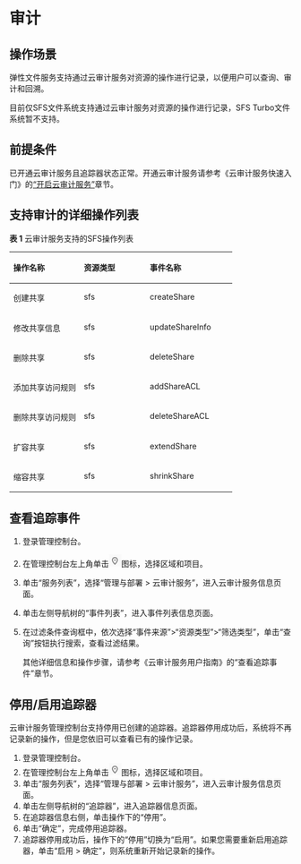# 审计<a name="sfs_01_0050"></a>

## 操作场景<a name="section11657123312211"></a>

弹性文件服务支持通过云审计服务对资源的操作进行记录，以便用户可以查询、审计和回溯。

目前仅SFS文件系统支持通过云审计服务对资源的操作进行记录，SFS Turbo文件系统暂不支持。

## 前提条件<a name="section149848566220"></a>

已开通云审计服务且追踪器状态正常。开通云审计服务请参考《云审计服务快速入门》的[“开启云审计服务”](https://support.huaweicloud.com/qs-cts/cts_02_0001.html)章节。

## 支持审计的详细操作列表<a name="section2270183331019"></a>

**表 1**  云审计服务支持的SFS操作列表

<a name="table19033961114053"></a>
<table><thead align="left"><tr id="zh-cn_topic_0100240354_row35006313114053"><th class="cellrowborder" valign="top" width="31.630000000000003%" id="mcps1.2.4.1.1"><p id="zh-cn_topic_0100240354_p16939117114053"><a name="zh-cn_topic_0100240354_p16939117114053"></a><a name="zh-cn_topic_0100240354_p16939117114053"></a>操作名称</p>
</th>
<th class="cellrowborder" valign="top" width="29.59%" id="mcps1.2.4.1.2"><p id="zh-cn_topic_0100240354_p29891200114053"><a name="zh-cn_topic_0100240354_p29891200114053"></a><a name="zh-cn_topic_0100240354_p29891200114053"></a>资源类型</p>
</th>
<th class="cellrowborder" valign="top" width="38.78%" id="mcps1.2.4.1.3"><p id="zh-cn_topic_0100240354_p5268173114053"><a name="zh-cn_topic_0100240354_p5268173114053"></a><a name="zh-cn_topic_0100240354_p5268173114053"></a>事件名称</p>
</th>
</tr>
</thead>
<tbody><tr id="zh-cn_topic_0100240354_row24068858114053"><td class="cellrowborder" valign="top" width="31.630000000000003%" headers="mcps1.2.4.1.1 "><p id="zh-cn_topic_0100240354_p28078359114444"><a name="zh-cn_topic_0100240354_p28078359114444"></a><a name="zh-cn_topic_0100240354_p28078359114444"></a>创建共享</p>
</td>
<td class="cellrowborder" valign="top" width="29.59%" headers="mcps1.2.4.1.2 "><p id="zh-cn_topic_0100240354_p10575199114451"><a name="zh-cn_topic_0100240354_p10575199114451"></a><a name="zh-cn_topic_0100240354_p10575199114451"></a>sfs</p>
</td>
<td class="cellrowborder" valign="top" width="38.78%" headers="mcps1.2.4.1.3 "><p id="zh-cn_topic_0100240354_p1723951111453"><a name="zh-cn_topic_0100240354_p1723951111453"></a><a name="zh-cn_topic_0100240354_p1723951111453"></a>createShare</p>
</td>
</tr>
<tr id="zh-cn_topic_0100240354_row44387699114053"><td class="cellrowborder" valign="top" width="31.630000000000003%" headers="mcps1.2.4.1.1 "><p id="zh-cn_topic_0100240354_p920237114444"><a name="zh-cn_topic_0100240354_p920237114444"></a><a name="zh-cn_topic_0100240354_p920237114444"></a>修改共享信息</p>
</td>
<td class="cellrowborder" valign="top" width="29.59%" headers="mcps1.2.4.1.2 "><p id="zh-cn_topic_0100240354_p58910191114451"><a name="zh-cn_topic_0100240354_p58910191114451"></a><a name="zh-cn_topic_0100240354_p58910191114451"></a>sfs</p>
</td>
<td class="cellrowborder" valign="top" width="38.78%" headers="mcps1.2.4.1.3 "><p id="zh-cn_topic_0100240354_p1824643011453"><a name="zh-cn_topic_0100240354_p1824643011453"></a><a name="zh-cn_topic_0100240354_p1824643011453"></a>updateShareInfo</p>
</td>
</tr>
<tr id="zh-cn_topic_0100240354_row61431010114053"><td class="cellrowborder" valign="top" width="31.630000000000003%" headers="mcps1.2.4.1.1 "><p id="zh-cn_topic_0100240354_p66873716114444"><a name="zh-cn_topic_0100240354_p66873716114444"></a><a name="zh-cn_topic_0100240354_p66873716114444"></a>删除共享</p>
</td>
<td class="cellrowborder" valign="top" width="29.59%" headers="mcps1.2.4.1.2 "><p id="zh-cn_topic_0100240354_p62965520114451"><a name="zh-cn_topic_0100240354_p62965520114451"></a><a name="zh-cn_topic_0100240354_p62965520114451"></a>sfs</p>
</td>
<td class="cellrowborder" valign="top" width="38.78%" headers="mcps1.2.4.1.3 "><p id="zh-cn_topic_0100240354_p1409300311453"><a name="zh-cn_topic_0100240354_p1409300311453"></a><a name="zh-cn_topic_0100240354_p1409300311453"></a>deleteShare</p>
</td>
</tr>
<tr id="zh-cn_topic_0100240354_row14359181114053"><td class="cellrowborder" valign="top" width="31.630000000000003%" headers="mcps1.2.4.1.1 "><p id="zh-cn_topic_0100240354_p29903724114444"><a name="zh-cn_topic_0100240354_p29903724114444"></a><a name="zh-cn_topic_0100240354_p29903724114444"></a>添加共享访问规则</p>
</td>
<td class="cellrowborder" valign="top" width="29.59%" headers="mcps1.2.4.1.2 "><p id="zh-cn_topic_0100240354_p66510197114451"><a name="zh-cn_topic_0100240354_p66510197114451"></a><a name="zh-cn_topic_0100240354_p66510197114451"></a>sfs</p>
</td>
<td class="cellrowborder" valign="top" width="38.78%" headers="mcps1.2.4.1.3 "><p id="zh-cn_topic_0100240354_p614308711453"><a name="zh-cn_topic_0100240354_p614308711453"></a><a name="zh-cn_topic_0100240354_p614308711453"></a>addShareACL</p>
</td>
</tr>
<tr id="zh-cn_topic_0100240354_row39986691114053"><td class="cellrowborder" valign="top" width="31.630000000000003%" headers="mcps1.2.4.1.1 "><p id="zh-cn_topic_0100240354_p56543009114444"><a name="zh-cn_topic_0100240354_p56543009114444"></a><a name="zh-cn_topic_0100240354_p56543009114444"></a>删除共享访问规则</p>
</td>
<td class="cellrowborder" valign="top" width="29.59%" headers="mcps1.2.4.1.2 "><p id="zh-cn_topic_0100240354_p33333977114451"><a name="zh-cn_topic_0100240354_p33333977114451"></a><a name="zh-cn_topic_0100240354_p33333977114451"></a>sfs</p>
</td>
<td class="cellrowborder" valign="top" width="38.78%" headers="mcps1.2.4.1.3 "><p id="zh-cn_topic_0100240354_p4912579911453"><a name="zh-cn_topic_0100240354_p4912579911453"></a><a name="zh-cn_topic_0100240354_p4912579911453"></a>deleteShareACL</p>
</td>
</tr>
<tr id="zh-cn_topic_0100240354_row10624731114053"><td class="cellrowborder" valign="top" width="31.630000000000003%" headers="mcps1.2.4.1.1 "><p id="zh-cn_topic_0100240354_p15011430114444"><a name="zh-cn_topic_0100240354_p15011430114444"></a><a name="zh-cn_topic_0100240354_p15011430114444"></a>扩容共享</p>
</td>
<td class="cellrowborder" valign="top" width="29.59%" headers="mcps1.2.4.1.2 "><p id="zh-cn_topic_0100240354_p7060671114451"><a name="zh-cn_topic_0100240354_p7060671114451"></a><a name="zh-cn_topic_0100240354_p7060671114451"></a>sfs</p>
</td>
<td class="cellrowborder" valign="top" width="38.78%" headers="mcps1.2.4.1.3 "><p id="zh-cn_topic_0100240354_p4368302811453"><a name="zh-cn_topic_0100240354_p4368302811453"></a><a name="zh-cn_topic_0100240354_p4368302811453"></a>extendShare</p>
</td>
</tr>
<tr id="zh-cn_topic_0100240354_row44204148114053"><td class="cellrowborder" valign="top" width="31.630000000000003%" headers="mcps1.2.4.1.1 "><p id="zh-cn_topic_0100240354_p4588311114444"><a name="zh-cn_topic_0100240354_p4588311114444"></a><a name="zh-cn_topic_0100240354_p4588311114444"></a>缩容共享</p>
</td>
<td class="cellrowborder" valign="top" width="29.59%" headers="mcps1.2.4.1.2 "><p id="zh-cn_topic_0100240354_p46955826114451"><a name="zh-cn_topic_0100240354_p46955826114451"></a><a name="zh-cn_topic_0100240354_p46955826114451"></a>sfs</p>
</td>
<td class="cellrowborder" valign="top" width="38.78%" headers="mcps1.2.4.1.3 "><p id="zh-cn_topic_0100240354_p3532643511453"><a name="zh-cn_topic_0100240354_p3532643511453"></a><a name="zh-cn_topic_0100240354_p3532643511453"></a>shrinkShare</p>
</td>
</tr>
</tbody>
</table>

## 查看追踪事件<a name="section1294519941119"></a>

1.  登录管理控制台。
2.  在管理控制台左上角单击![](figures/icon-sfs-region.png)图标，选择区域和项目。
3.  单击“服务列表”，选择“管理与部署 \> 云审计服务”，进入云审计服务信息页面。
4.  单击左侧导航树的“事件列表”，进入事件列表信息页面。
5.  在过滤条件查询框中，依次选择“事件来源”\>“资源类型”\>“筛选类型”，单击“查询”按钮执行搜索，查看过滤结果。

    其他详细信息和操作步骤，请参考《云审计服务用户指南》的“查看追踪事件”章节。


## 停用/启用追踪器<a name="section198761857144117"></a>

云审计服务管理控制台支持停用已创建的追踪器。追踪器停用成功后，系统将不再记录新的操作，但是您依旧可以查看已有的操作记录。

1.  登录管理控制台。
2.  在管理控制台左上角单击![](figures/icon-sfs-region.png)图标，选择区域和项目。
3.  单击“服务列表”，选择“管理与部署 \> 云审计服务”，进入云审计服务信息页面。
4.  单击左侧导航树的“追踪器”，进入追踪器信息页面。
5.  在追踪器信息右侧，单击操作下的“停用”。
6.  单击“确定”，完成停用追踪器。
7.  追踪器停用成功后，操作下的“停用”切换为“启用”。如果您需要重新启用追踪器，单击“启用 \> 确定”，则系统重新开始记录新的操作。

